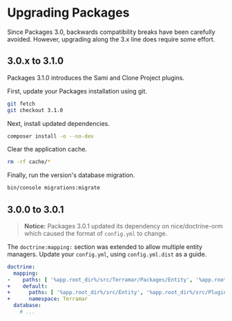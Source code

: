 Upgrading Packages
==================

Since Packages 3.0, backwards compatibility breaks have been carefully avoided. However, upgrading along the 3.x line does require some effort.


## 3.0.x to 3.1.0

Packages 3.1.0 introduces the Sami and Clone Project plugins.

First, update your Packages installation using git.

```bash
git fetch
git checkout 3.1.0
```

Next, install updated dependencies.

```bash
composer install -o --no-dev
```

Clear the application cache.

```bash
rm -rf cache/*
```

Finally, run the version's database migration.

```bash
bin/console migrations:migrate
```


## 3.0.0 to 3.0.1

> **Notice:** Packages 3.0.1 updated its dependency on nice/doctrine-orm which caused the format of `config.yml` to change.

The `doctrine:mapping:` section was extended to allow multiple entity managers. Update your `config.yml`,
using `config.yml.dist` as a guide.

```yml
doctrine:
  mapping:
-    paths: [ '%app.root_dir%/src/Terramar/Packages/Entity', '%app.root_dir%/src/Terramar/Packages/Plugin' ]
+    default:
+      paths: [ '%app.root_dir%/src/Entity', '%app.root_dir%/src/Plugin' ]
+      namespace: Terramar
  database:
    # ...
```

